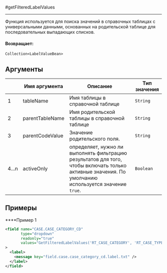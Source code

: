 #getFilteredLabelValues

---

Функция используется для поиска значений в справочных таблицах с универсальными данными, основанных на родительской таблице для последовательных выпадающих списков.

#### Возвращает:

`Collection<LabelValueBean>`

## Аргументы

|  | Имя аргумента | Описание | Тип значения |
| --- | --- | --- | --- |
| 1 | tableName | Имя таблицы в справочной таблице | `String` |
| 2 | parentTableName | Имя родительской таблицы в справочной таблице | `String` |
| 3 | parentCodeValue | Значение родительского поля. | `String` |
| 4...n | activeOnly | определяет, нужно ли выполнять фильтрацию результатов для того, чтобы включать только активные значения. По умолчанию используется значение `true`. | `Boolean` |

## Примеры

****Пример 1
```xml
<field name="CASE.CASE_CATEGORY_CD"
       type="dropdown"
       readonly="true"
       values="GetFilteredLabelValues('RT_CASE_CATEGORY', 'RT_CASE_TYPE', CASE.CASE_TYPE_CD)"
>
  <label>
    <message key="field.case.case_category_cd.label.txt" />
  </label>
</field>
```

